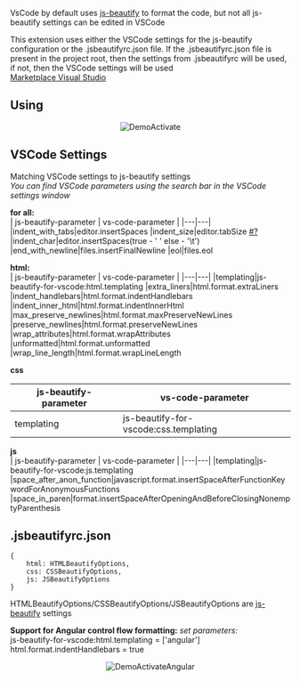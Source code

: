 VsCode by default uses [js-beautify](https://github.com/beautifier/js-beautify) to format the code, but not all js-beautify settings can be edited in VSCode

This extension uses either the VSCode settings for the js-beautify configuration or the .jsbeautifyrc.json file. If the .jsbeautifyrc.json file is present in the project root, then the settings from .jsbeautifyrc will be used, if not, then the VSCode settings will be used
<br/>
[Marketplace Visual Studio](https://marketplace.visualstudio.com/items?itemName=nesterenok.js-beautify-extentions)


## Using
<p align="center">
    <img src="https://github.com/NesTeRDGIT/js-beautify-extentions/blob/main/raw/DemoActivate.gif?raw=true" alt="DemoActivate"/>
</p>

## VSCode Settings
Matching VSCode settings to js-beautify settings<br />
<i>You can find VSCode parameters using the search bar in the VSCode settings window</i><br />

**for all:**<br />
| js-beautify-parameter  |  vs-code-parameter |
|---|---|
|indent_with_tabs|editor.insertSpaces
|indent_size|editor.tabSize [#?](https://code.visualstudio.com/docs/editor/codebasics#_autodetection)
|indent_char|editor.insertSpaces(true - ' ' else - '\t')
|end_with_newline|files.insertFinalNewline
|eol|files.eol

**html:**<br />
| js-beautify-parameter  |  vs-code-parameter |
|---|---|
|templating|js-beautify-for-vscode:html.templating
|extra_liners|html.format.extraLiners
|indent_handlebars|html.format.indentHandlebars
|indent_inner_html|html.format.indentInnerHtml
|max_preserve_newlines|html.format.maxPreserveNewLines
|preserve_newlines|html.format.preserveNewLines
|wrap_attributes|html.format.wrapAttributes
|unformatted|html.format.unformatted
|wrap_line_length|html.format.wrapLineLength

**css**<br />

| js-beautify-parameter  |  vs-code-parameter |
|---|---|
|templating|js-beautify-for-vscode:css.templating

**js**<br />
| js-beautify-parameter  |  vs-code-parameter |
|---|---|
|templating|js-beautify-for-vscode:js.templating
|space_after_anon_function|javascript.format.insertSpaceAfterFunctionKeywordForAnonymousFunctions
|space_in_paren|format.insertSpaceAfterOpeningAndBeforeClosingNonemptyParenthesis

## .jsbeautifyrc.json
    {
        html: HTMLBeautifyOptions,
        css: CSSBeautifyOptions,
        js: JSBeautifyOptions
    }
HTMLBeautifyOptions/CSSBeautifyOptions/JSBeautifyOptions are [js-beautify](https://github.com/beautifier/js-beautify) settings

**Support for Angular control flow formatting:**
*set parameters:* <br />
js-beautify-for-vscode:html.templating = ['angular']<br />
html.format.indentHandlebars = true<br />
<p align="center">
    <img src="https://github.com/NesTeRDGIT/js-beautify-extentions/blob/main/raw/DemoActivateAngular.gif?raw=true" alt="DemoActivateAngular"/>
</p>